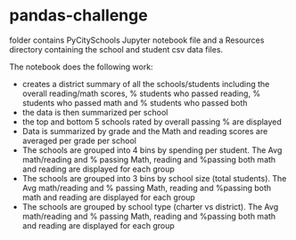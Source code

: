 # pandas-challenge
folder contains PyCitySchools Jupyter notebook file and a Resources directory containing the school and student csv data files.

The notebook does the following work:
 - creates a district summary of all the schools/students including the overall reading/math scores, % students who passed reading, % students who passed math and % students who passed both
 - the data is then summarized per school
 - the top and bottom 5 schools rated by overall passing % are displayed
 - Data is summarized by grade and the Math and reading scores are averaged per grade per school
 - The schools are grouped into 4 bins by spending per student.  The Avg math/reading and % passing Math, reading and %passing both math and reading are displayed for each group
 - The schools are grouped into 3 bins by school size (total students).  The Avg math/reading and % passing Math, reading and %passing both math and reading are displayed for each group
 - The schools are grouped by school type (charter vs district).  The Avg math/reading and % passing Math, reading and %passing both math and reading are displayed for each group
